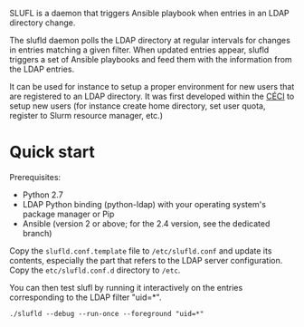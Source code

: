 SLUFL is a daemon that triggers Ansible playbook when entries in an LDAP directory change.

The slufld daemon polls the LDAP directory at regular intervals for changes in entries matching a given filter. When updated entries appear, slufld triggers a set of Ansible playbooks and feed them with the information from the LDAP entries.

It can be used for instance to setup a proper environment for new users that are registered to an LDAP directory. It was first developed within the [CÉCI](http://www.ceci-hpc.be) to setup new users (for instance create home directory, set user quota, register to Slurm resource manager, etc.)


Quick start
===========

Prerequisites:

  - Python 2.7
  - LDAP Python binding (python-ldap) with your operating system's package manager or Pip
  - Ansible (version 2 or above; for the 2.4 version, see the dedicated branch)

Copy the `slufld.conf.template` file to `/etc/slufld.conf` and update its contents, especially the part that refers to the LDAP server configuration. Copy the `etc/slufld.conf.d` directory to `/etc`.

You can then test slufl by running it interactively on the entries corresponding to the LDAP filter "uid=*".

    ./slufld --debug --run-once --foreground "uid=*"



